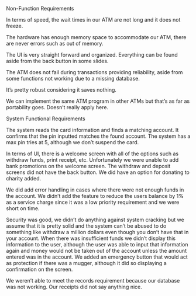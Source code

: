Non-Function Requirements

In terms of speed, the wait times in our ATM are not long and it does not freeze.

The hardware has enough memory space to accommodate our ATM, there are never errors such as out of memory.

The UI is very straight forward and organized. Everything can be found aside from the back button in some slides.

The ATM does not fail during transactions providing reliability, aside from some functions not working due to a missing database.

It’s pretty robust considering it saves nothing. 

We can implement the same ATM program in other ATMs but that’s as far as portability goes. Doesn’t really apply here. 

System Functional Requirements

The system reads the card information and finds a matching account. It confirms that the pin inputted matches the 
found account. The system has a max pin tries at 5, although we don’t suspend the card. 

In terms of UI, there is a welcome screen with all of the options such as withdraw funds, print receipt, etc. 
Unfortunately we were unable to add bank promotions on the welcome screen. The withdraw and deposit screens did 
not have the back button. We did have an option for donating to charity added. 

We did add error handling in cases where there were not enough funds in the account. We didn’t add the feature to 
reduce the users balance by 1% as a service charge since it was a low priority requirement and we were short on time. 

Security was good, we didn’t do anything against system cracking but we assume that it is pretty solid and the system 
can’t be abused to do something like withdraw a million dollars even though you don’t have that in your account. When 
there was insufficient funds we didn’t display this information to the user, although the user was able to input that 
information again and money would not be taken out of the account unless the amount entered was in the account. We added an 
emergency button that would act as protection if there was a mugger, although it did so displaying a confirmation on the screen.

We weren’t able to meet the records requirement because our database was not working. Our receipts did not say anything nice.
